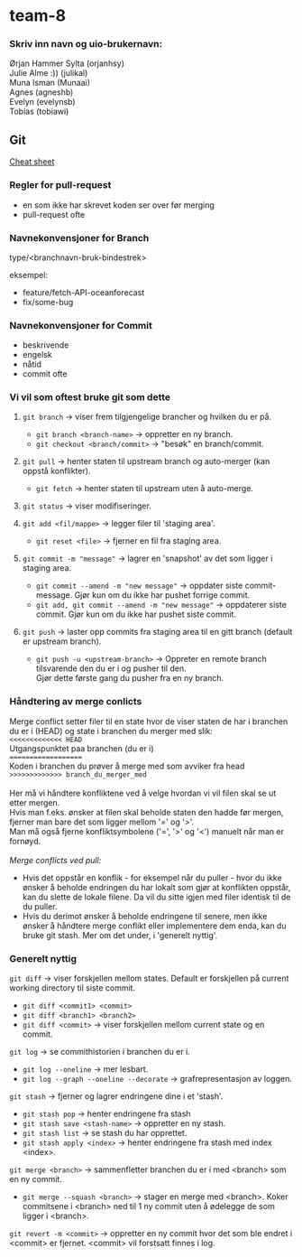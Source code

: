 # team-8
### Skriv inn navn og uio-brukernavn:
Ørjan Hammer Sylta (orjanhsy)\
Julie Alme :)) (julikal)\
Muna Isman (Munaai)\
Agnes (agneshb)\
Evelyn (evelynsb)\
Tobias (tobiawi)

## Git
[Cheat sheet](https://education.github.com/git-cheat-sheet-education.pdf)

### Regler for pull-request

* en som ikke har skrevet koden ser over før merging
* pull-request ofte

### Navnekonvensjoner for Branch

type/&lt;branchnavn-bruk-bindestrek&gt;

eksempel: 
* feature/fetch-API-oceanforecast
* fix/some-bug

### Navnekonvensjoner for Commit

* beskrivende
* engelsk
* nåtid
* commit ofte

### Vi vil som oftest bruke git som dette

1. `git branch` -> viser frem tilgjengelige brancher og hvilken du er på.
   * `git branch <branch-name>` -> oppretter en ny branch.
   * `git checkout <branch/commit>` -> "besøk" en branch/commit.

2. `git pull` -> henter staten til upstream branch og auto-merger (kan oppstå konflikter).
   * `git fetch` -> henter staten til upstream uten å auto-merge.

3. `git status` -> viser modifiseringer.

4. `git add <fil/mappe>` -> legger filer til 'staging area'.
   * `git reset <file>` -> fjerner en fil fra staging area.

5. `git commit -m "message"` -> lagrer en 'snapshot' av det som ligger i staging area.
   * `git commit --amend -m "new message"` -> oppdater siste commit-message. Gjør kun om du ikke har pushet forrige commit.
   * `git add, git commit --amend -m "new message"` -> oppdaterer siste commit. Gjør kun om du ikke har pushet siste commit.

6. `git push` -> laster opp commits fra staging area til en gitt branch (default er upstream branch).
   * `git push -u <upstream-branch>` -> Oppreter en remote branch tilsvarende den du er i og pusher til den.  
     Gjør dette første gang du pusher fra en ny branch.


### Håndtering av merge conlicts

Merge conflict setter filer til en state hvor de viser staten de har i branchen du er i (HEAD) og state i branchen du merger med slik:\
`<<<<<<<<<<<<< HEAD`\
Utgangspunktet paa branchen (du er i)\
`==================`\
Koden i branchen du prøver å merge med som avviker fra head\
`>>>>>>>>>>>>> branch_du_merger_med`\
\
Her må vi håndtere konfliktene ved å velge hvordan vi vil filen skal se ut etter mergen.\
Hvis man f.eks. ønsker at filen skal beholde staten den hadde før mergen, fjerner man bare det som ligger mellom '=' og '>'.\
Man må også fjerne konfliktsymbolene ('=', '>' og '<') manuelt når man er fornøyd.\
\
*Merge conflicts ved pull:*
* Hvis det oppstår en konflik - for eksempel når du puller - hvor du ikke ønsker å beholde endringen du har lokalt som gjør at konflikten oppstår, kan du slette de lokale filene. Da vil du sitte igjen med filer identisk til de du puller.
* Hvis du derimot ønsker å beholde endringene til senere, men ikke ønsker å håndtere merge conflikt eller implementere dem enda, kan du bruke git stash. Mer om det under, i 'generelt nyttig'.

### Generelt nyttig
`git diff` -> viser forskjellen mellom states. Default er forskjellen på current working directory til siste commit.
* `git diff <commit1> <commit>`
* `git diff <branch1> <branch2>`
* `git diff <commit>` -> viser forskjellen mellom current state og en commit.

`git log` -> se commithistorien i branchen du er i.
* `git log --oneline` -> mer lesbart.
* `git log --graph --oneline --decorate` -> grafrepresentasjon av loggen.

`git stash` -> fjerner og lagrer endringene dine i et 'stash'.
* `git stash pop` -> henter endringene fra stash
* `git stash save <stash-name>` -> oppretter en ny stash.
* `git stash list` -> se stash du har opprettet.
* `git stash apply <index>` -> henter endringene fra stash med index &lt;index&gt;.

`git merge <branch>` -> sammenfletter branchen du er i med &lt;branch&gt; som en ny commit.
* `git merge --squash <branch>` -> stager en merge med &lt;branch&gt;. Koker commitsene i &lt;branch&gt; ned til 1 ny commit uten å ødelegge de som ligger i &lt;branch&gt;.

`git revert -m <commit>` -> oppretter en ny commit hvor det som ble endret i &lt;commit&gt; er fjernet. &lt;commit&gt; vil forstsatt finnes i log.

